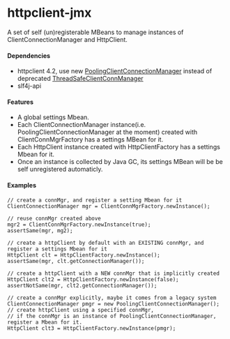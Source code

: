 httpclient-jmx
==============

A set of self (un)registerable MBeans to manage instances of ClientConnectionManager and HttpClient.


#### Dependencies
- httpclient 4.2, use new [PoolingClientConnectionManager][1] instead of deprecated [ThreadSafeClientConnManager][2]
- slf4j-api


#### Features
- A global settings Mbean.
- Each ClientConnectionManager instance(i.e. PoolingClientConnectionManager at the moment) created with ClientConnMgrFactory has a settings MBean for it.
- Each HttpClient instance created with HttpClientFactory has a settings Mbean for it.
- Once an instance is collected by Java GC, its settings MBean will be be self unregistered automaticly.


#### Examples
    // create a connMgr, and register a setting Mbean for it
    ClientConnectionManager mgr = ClientConnMgrFactory.newInstance();

    // reuse connMgr created above
    mgr2 = ClientConnMgrFactory.newInstance(true);
    assertSame(mgr, mg2);

    // create a httpClient by default with an EXISTING connMgr, and register a settings Mbean for it
    HttpClient clt = HttpClientFactory.newInstance();
    assertSame(mgr, clt.getConnectionManager());

    // create a httpClient with a NEW connMgr that is implicitly created
    HttpClient clt2 = HttpClientFactory.newInstance(false);
    assertNotSame(mgr, clt2.getConnectionManager());

    // create a connMgr explicitly, maybe it comes from a legacy system
    ClientConnectionManager pmgr = new PoolingClientConnectionManager();
    // create httpClient using a specified connMgr, 
    // if the connMgr is an instance of PoolingClientConnectionManager, register a Mbean for it. 
    HttpClient clt3 = HttpClientFactory.newInstance(pmgr);


  [1]: http://hc.apache.org/httpcomponents-client-ga/httpclient/apidocs/org/apache/http/impl/conn/PoolingClientConnectionManager.html
  [2]: http://hc.apache.org/httpcomponents-client-ga/httpclient/apidocs/org/apache/http/impl/conn/tsccm/ThreadSafeClientConnManager.html
